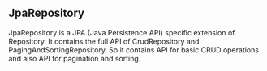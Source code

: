 ## JpaRepository

JpaRepository is 
	a JPA (Java Persistence API) specific extension of Repository. 
It contains 
	the full API of CrudRepository and PagingAndSortingRepository. 
So it contains 
	API for basic CRUD operations and also API for pagination and sorting.


